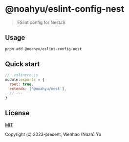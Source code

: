 # @noahyu/eslint-config-nest

> ESlint config for NestJS

## Usage

```bash
pnpm add @noahyu/eslint-config-nest
```

## Quick start

```js
// .eslintrc.js
module.exports = {
  root: true,
  extends: ['@noahyu/nest'],
  // ···
}
```

## License

[MIT](https://opensource.org/licenses/MIT)

Copyright (c) 2023-present, Wenhao (Noah) Yu
